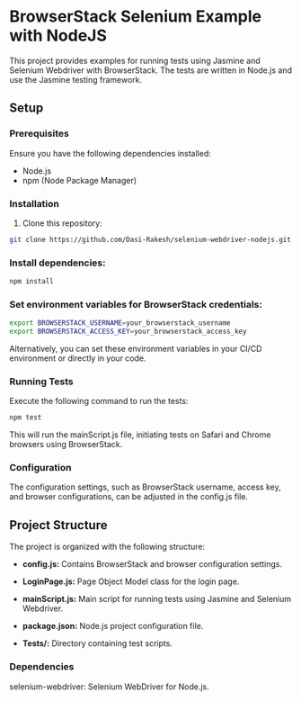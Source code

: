 # BrowserStack Selenium Example with NodeJS

This project provides examples for running tests using Jasmine and Selenium Webdriver with BrowserStack. The tests are written in Node.js and use the Jasmine testing framework.

## Setup

### Prerequisites

Ensure you have the following dependencies installed:

- Node.js
- npm (Node Package Manager)

### Installation

1. Clone this repository:

```bash
git clone https://github.com/Dasi-Rakesh/selenium-webdriver-nodejs.git
```

### Install dependencies:
 ```bash
npm install
```

### Set environment variables for BrowserStack credentials:

```bash
export BROWSERSTACK_USERNAME=your_browserstack_username
export BROWSERSTACK_ACCESS_KEY=your_browserstack_access_key
```
Alternatively, you can set these environment variables in your CI/CD environment or directly in your code.

### Running Tests
Execute the following command to run the tests:

```bash
npm test
```

This will run the mainScript.js file, initiating tests on Safari and Chrome browsers using BrowserStack.

### Configuration
The configuration settings, such as BrowserStack username, access key, and browser configurations, can be adjusted in the config.js file.

## Project Structure

The project is organized with the following structure:

- **config.js:** Contains BrowserStack and browser configuration settings.

- **LoginPage.js:** Page Object Model class for the login page.

- **mainScript.js:** Main script for running tests using Jasmine and Selenium Webdriver.

- **package.json:** Node.js project configuration file.

- **Tests/:** Directory containing test scripts.


### Dependencies

selenium-webdriver: Selenium WebDriver for Node.js.
